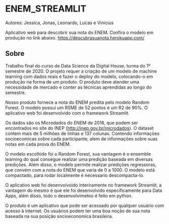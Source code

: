 # ENEM_STREAMLIT
Autores: Jessica, Jonas, Leonardo, Lucas e Vinicius 

Aplicativo web para descobrir sua nota do ENEM. Confira o modelo em produção no link abaixo.
https://descubrasuanota.herokuapp.com/

## Sobre

Trabalho final do curso de Data Science da Digital House, turma do 1º semestre de 2020. O projeto requer a criação de um modelo de machine learning com dados reais e fazer o deploy do modelo, colocando-o em produção na forma de um produto. O produto deve atender uma necessidade de mercado e conter as técnicas aprendidas ao longo do semestre.

Nosso produto fornece a nota do ENEM predita pelo modelo Random Forest. O modelo possui um RSME de 52 pontos e um R2 de 90%. O aplicativo web foi desenvolvido com o framework Streamlit.

Os dados são os Microdados do ENEM de 2018, que podem ser encontrados no site do INEP (http://inep.gov.br/microdados). O dataset contem mais de 5 milhões de linhas e 137 colunas. Contendo informações socioecomicas sobre cada participante, alem de informações sobre suas notas em cada prova do ENEM.

O modelo escolhido foi o Random Forest, sua vantagem é o ensemble learning do qual consegue realizar uma predição baseada em diversas predições. Além disso, o modelo permite realizar predições regressoras, que convém com a nota do ENEM que varia de 0 a 1000. O modelo está compactado, para rodar localmente é necessario descompacta-lo.

O aplicativo web foi desenvolvoido interiramente no framework Streamlit, a vantagem do mesmo é que ele foi desenvolvido especificamente para Data Apps, além disso, todo o desenvolvimetno é feito em python.

O produto é um aplicativo que pode ser acessado por qualquer usuário com acesso à internet. Os usuários podem ter uma boa noção de sua nota baseada na sua posição socioeconomica brasileira.
